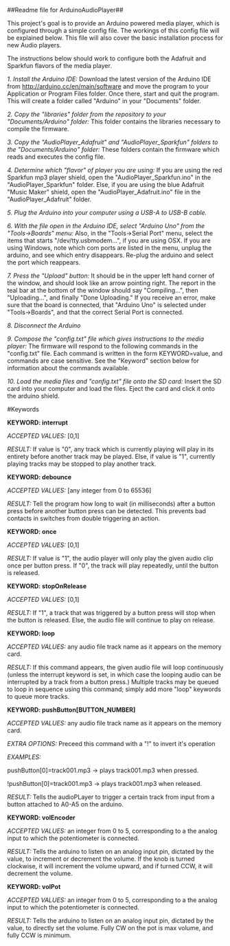 ##Readme file for ArduinoAudioPlayer##

This project's goal is to provide an Arduino powered media player, which is configured through a simple config file. The workings of this config file will be explained below. This file will also cover the basic installation process for new Audio players.

The instructions below should work to configure both the Adafruit and Sparkfun flavors of the media player.

*1. Install the Arduino IDE:* Download the latest version of the Arduino IDE from http://arduino.cc/en/main/software and move the program to your Application or Program Files folder. Once there, start and quit the program. This will create a folder called "Arduino" in your "Documents" folder.

*2. Copy the "libraries" folder from the repository to your "Documents/Arduino" folder:* This folder contains the 
    libraries necessary to compile the firmware.

*3. Copy the "AudioPlayer_Adafruit" and "AudioPlayer_Sparkfun" folders to the "Documents/Arduino" folder:* These folders contain the firmware which reads and executes the config file.

*4. Determine which "flavor" of player you are using:* If you are using the red Sparkfun mp3 player shield, open the "AudioPlayer_Sparkfun.ino" in the "AudioPlayer_Sparkfun" folder. Else, if you are using the blue Adafruit "Music Maker" shield, open the "AudioPlayer_Adafruit.ino" file in the "AudioPlayer_Adafruit" folder.

*5. Plug the Arduino into your computer using a USB-A to USB-B cable.*

*6. With the file open in the Arduino IDE, select "Arduino Uno" from the "Tools->Boards" menu:* Also, in the "Tools->Serial Port" menu, select the items that starts "/dev/tty.usbmodem...", if you are using OSX. If you are using Windows, note which com ports are listed in the menu, unplug the arduino, and see which entry disappears. Re-plug the arduino and select the port which reappears.

*7. Press the "Upload" button:* It should be in the upper left hand corner of the window, and should look like an arrow pointing right. The report in the teal bar at the bottom of the window should say "Compiling...", then "Uploading...", and finally "Done Uploading." If you receive an error, make sure that the board is connected, that "Arduino Uno" is selected under "Tools->Boards", and that the correct Serial Port is connected.

*8. Disconnect the Arduino*

*9. Compose the "config.txt" file which gives instructions to the media player:* The firmware will respond to the following commands in the "config.txt" file. Each command is written in the form KEYWORD=value, and commands are case sensitive. See the "Keyword" section below for information about the commands available.

*10. Load the media files and "config.txt" file onto the SD card:* Insert the SD card into your computer and load the files. Eject the card and click it onto the arduino shield.


#Keywords

**KEYWORD: interrupt**

*ACCEPTED VALUES:* [0,1]

*RESULT:* If value is "0", any track which is currently playing will play in its entirety before another track may be played. Else, if value is "1", currently playing tracks may be stopped to play another track.

**KEYWORD: debounce**

*ACCEPTED VALUES:* [any integer from 0 to 65536]

*RESULT:* Tell the program how long to wait (in milliseconds) after a button press before another button press can be detected. This prevents bad contacts in switches from double triggering an action.

**KEYWORD: once**

*ACCEPTED VALUES:* [0,1]

*RESULT:* If value is "1", the audio player will only play the given audio clip once per button press. If "0", the track will play repeatedly, until the button is released.

**KEYWORD: stopOnRelease**

*ACCEPTED VALUES:* [0,1]

*RESULT:* If "1", a track that was triggered by a button press will stop when the button is released. Else, the audio file will continue to play on release.

**KEYWORD: loop**

*ACCEPTED VALUES:* any audio file track name as it appears on the memory card.

*RESULT:* If this command appears, the given audio file will loop continuously (unless the interrupt keyword is set, in which case the looping audio can be interrupted by a track from a button press.) Multiple tracks may be queued to loop in sequence using this command; simply add more "loop" keywords to queue more tracks.

**KEYWORD: pushButton[BUTTON_NUMBER]**

*ACCEPTED VALUES:* any audio file track name as it appears on the memory card.

*EXTRA OPTIONS:* Preceed this command with a "!" to invert it's operation

*EXAMPLES:* 

pushButton[0]=track001.mp3   -> plays track001.mp3 when pressed.

!pushButton[0]=track001.mp3   -> plays track001.mp3 when released.

*RESULT:* Tells the audioPLayer to trigger a certain track from input from a button attached to A0-A5 on the arduino.

**KEYWORD: volEncoder**

*ACCEPTED VALUES:* an integer from 0 to 5, corresponding to a the analog input to which the potentiometer is connected.

*RESULT:* Tells the arduino to listen on an analog input pin, dictated by the value, to increment or decrement the volume. If the knob is turned clockwise, it will increment the volume upward, and if turned CCW, it will decrement the volume.

**KEYWORD: volPot**

*ACCEPTED VALUES:* an integer from 0 to 5, corresponding to a the analog input to which the potentiometer is connected.

*RESULT:* Tells the arduino to listen on an analog input pin, dictated by the value, to directly set the volume. Fully CW on the pot is max volume, and fully CCW is minimum.




